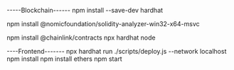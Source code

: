 -----Blockchain------
npm install --save-dev hardhat

npm install @nomicfoundation/solidity-analyzer-win32-x64-msvc

npm install @chainlink/contracts
npx hardhat node

----Frontend-------
npx hardhat run ./scripts/deploy.js --network localhost
npm install
npm install ethers
npm start


